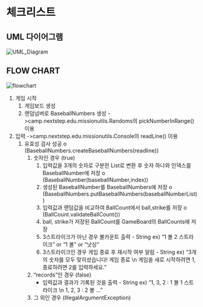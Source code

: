 # 체크리스트

## UML 다이어그램
![UML_Diagram](https://user-images.githubusercontent.com/92911823/199688753-3951108b-dbe1-4e94-86f4-456e545d3bcf.jpg)
## FLOW CHART
![flowchart](https://user-images.githubusercontent.com/92911823/199688763-8738bed9-18c4-4557-93e5-31ce57c84d22.jpg)
1. 게임 시작
    1. 게임보드 생성
    2. 랜덤넘버로 BaseballNumbers 생성 ->camp.nextstep.edu.missionutils.Randoms의 pickNumberInRange() 이용
2. 입력 ->camp.nextstep.edu.missionutils.Console의 readLine() 이용
    1. 유효성 검사 성공 o (BaseballNumbers.createBaseballNumbers(readline))
        1. 숫자인 경우 (true)
            1. 입력값을 3개의 숫자로 구분한 List로 변환 후 숫자 하나와 인덱스를 BaseballNumber에 저장 o (BaseballNumber(baseballNumber,index))
            2. 생성된 BaseballNumber를 BaseballNumbers에 저장 o (BaseballNumbers.putBaseballNumbers(baseballNumberList))
            3. 입력값과 랜덤값을 비교하여 BallCount에서 ball,strike를 저장 o (BallCount.validateBallCount())
            4. ball, strike가 저장된 BallCount를 GameBoard의 BallCounts에 저장
            5. 3스트라이크가 아닌 경우 볼카운트 출력 - String ex) “1 볼 2 스트라이크” or “1 볼” or “낫싱”
            6. 3스트라이크인 경우 게임 종료 후 재시작 여부 알림 - String ex) “3개의 숫자를 모두 맞히셨습니다! 게임 종료 \n 게임을 새로 시작하려면 1, 종료하려면 2를 입력하세요.”
        2. “records”인 경우 (false)
            - 입력값과 결과가 기록된 것을 출력 - String ex) “1, 3, 2 : 1 볼 1 스트라이크 \n 1, 2, 3 : 2 볼 ...”
        3. 그 외인 경우 (IllegalArgumentException)